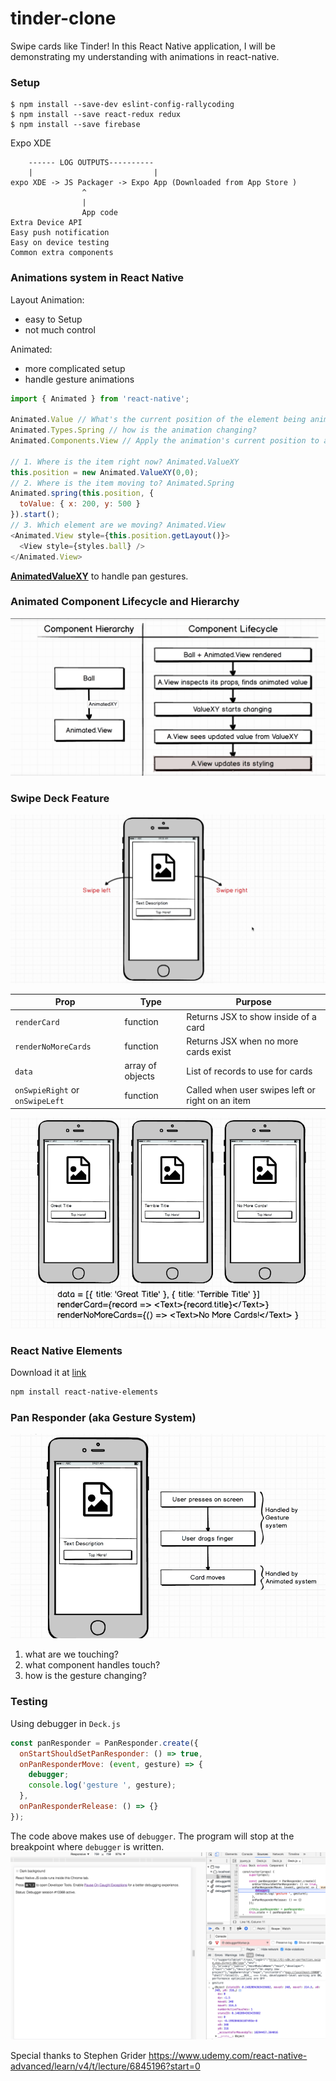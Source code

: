 # tinder-clone
Swipe cards like Tinder!
In this React Native application, I will be demonstrating my understanding with animations in react-native.


### Setup
```
$ npm install --save-dev eslint-config-rallycoding
$ npm install --save react-redux redux
$ npm install --save firebase
```

Expo XDE
```
    ------ LOG OUTPUTS----------
    |                           |
expo XDE -> JS Packager -> Expo App (Downloaded from App Store )
                ^
                |
                App code
Extra Device API
Easy push notification
Easy on device testing
Common extra components
```
### Animations system in React Native
Layout Animation:
* easy to Setup
* not much control

Animated:
* more complicated setup
* handle gesture animations

```js
import { Animated } from 'react-native';

Animated.Value // What's the current position of the element being animated?
Animated.Types.Spring // how is the animation changing?
Animated.Components.View // Apply the animation's current position to an actual Component

// 1. Where is the item right now? Animated.ValueXY
this.position = new Animated.ValueXY(0,0);
// 2. Where is the item moving to? Animated.Spring
Animated.spring(this.position, {
  toValue: { x: 200, y: 500 }
}).start();
// 3. Which element are we moving? Animated.View
<Animated.View style={this.position.getLayout()}>
  <View style={styles.ball} />
</Animated.View>
```
**[AnimatedValueXY](http://facebook.github.io/react-native/releases/0.44/docs/animated.html#animatedvaluexy)** to handle pan gestures.
  

### Animated Component Lifecycle and Hierarchy
![alt text](demo/animatedComponentLifeCycle.png "Hierarchy and Lifecycle")

### Swipe Deck Feature
![alt text](demo/swipeDeck.png "swipe deck")

Prop  | Type  | Purpose
----- | ----- | -------
`renderCard`  |  function  |  Returns JSX to show inside of a card
`renderNoMoreCards`  |  function  |  Returns JSX when no more cards exist
`data`  |  array of objects  |  List of records to use for cards
`onSwpieRight` or `onSwipeLeft`  |  function  |  Called when user swipes left or right on an item

![alt text](demo/swipeDeckProps.png "swipe deck props")

### React Native Elements
Download it at [link](https://github.com/react-native-training/react-native-elements)
```bash
npm install react-native-elements
```

### Pan Responder (aka Gesture System)
![alt text](demo/panResponderSystem.png "Pan Responder System")

1) what are we touching?
2) what component handles touch?
3) how is the gesture changing?



### Testing
Using debugger in `Deck.js`
```js
const panResponder = PanResponder.create({
  onStartShouldSetPanResponder: () => true,
  onPanResponderMove: (event, gesture) => {
    debugger;
    console.log('gesture ', gesture);
  },
  onPanResponderRelease: () => {}
});
```
The code above makes use of `debugger`. The program will stop at the breakpoint where `debugger` is written.
![alt text](demo/debugger.png "debugger")

Special thanks to Stephen Grider
https://www.udemy.com/react-native-advanced/learn/v4/t/lecture/6845196?start=0
